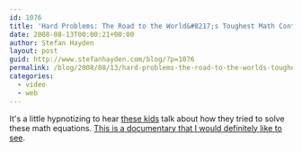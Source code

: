 ```yaml
---
id: 1076
title: 'Hard Problems: The Road to the World&#8217;s Toughest Math Contest'
date: 2008-08-13T00:00:21+00:00
author: Stefan Hayden
layout: post
guid: http://www.stefanhayden.com/blog/?p=1076
permalink: /blog/2008/08/13/hard-problems-the-road-to-the-worlds-toughest-math-contest/
categories:
  - video
  - web
---
```

It's a little hypnotizing to hear <a href="http://www.youtube.com/user/HardProblems">these kids</a> talk about how they tried to solve these math equations. <a href="http://hardproblemsmovie.com/">This is a documentary that I would definitely like to see</a>.

<object width="425" height="344"><param name="movie" value="http://www.youtube.com/v/3tpDqliD6Ss&hl=en&fs=1"></param><param name="allowFullScreen" value="true"></param><embed src="http://www.youtube.com/v/3tpDqliD6Ss&hl=en&fs=1" type="application/x-shockwave-flash" allowfullscreen="true" width="425" height="344"></embed></object>

<object width="425" height="344"><param name="movie" value="http://www.youtube.com/v/lOVK-R7H6xc&hl=en&fs=1"></param><param name="allowFullScreen" value="true"></param><embed src="http://www.youtube.com/v/lOVK-R7H6xc&hl=en&fs=1" type="application/x-shockwave-flash" allowfullscreen="true" width="425" height="344"></embed></object>

